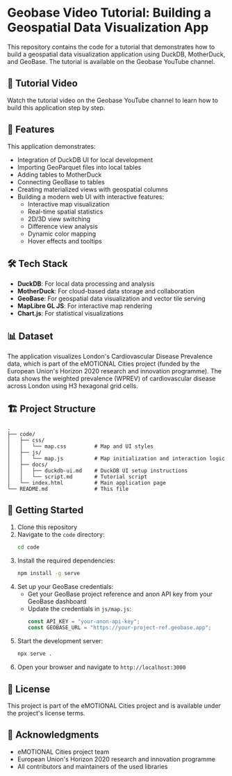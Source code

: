 # Geobase Video Tutorial: Building a Geospatial Data Visualization App

This repository contains the code for a tutorial that demonstrates how to build a geospatial data visualization application using DuckDB, MotherDuck, and GeoBase. The tutorial is available on the Geobase YouTube channel.

## 🎥 Tutorial Video

Watch the tutorial video on the Geobase YouTube channel to learn how to build this application step by step.

## 🚀 Features

This application demonstrates:

- Integration of DuckDB UI for local development
- Importing GeoParquet files into local tables
- Adding tables to MotherDuck
- Connecting GeoBase to tables
- Creating materialized views with geospatial columns
- Building a modern web UI with interactive features:
  - Interactive map visualization
  - Real-time spatial statistics
  - 2D/3D view switching
  - Difference view analysis
  - Dynamic color mapping
  - Hover effects and tooltips

## 🛠️ Tech Stack

- **DuckDB**: For local data processing and analysis
- **MotherDuck**: For cloud-based data storage and collaboration
- **GeoBase**: For geospatial data visualization and vector tile serving
- **MapLibre GL JS**: For interactive map rendering
- **Chart.js**: For statistical visualizations

## 📊 Dataset

The application visualizes London's Cardiovascular Disease Prevalence data, which is part of the eMOTIONAL Cities project (funded by the European Union's Horizon 2020 research and innovation programme). The data shows the weighted prevalence (WPREV) of cardiovascular disease across London using H3 hexagonal grid cells.

## 🏗️ Project Structure

```
.
├── code/
│   ├── css/
│   │   └── map.css         # Map and UI styles
│   ├── js/
│   │   └── map.js          # Map initialization and interaction logic
│   ├── docs/
│   │   ├── duckdb-ui.md    # DuckDB UI setup instructions
│   │   └── script.md       # Tutorial script
│   └── index.html          # Main application page
└── README.md               # This file
```

## 🚀 Getting Started

1. Clone this repository
2. Navigate to the `code` directory:
   ```bash
   cd code
   ```
3. Install the required dependencies:
   ```bash
   npm install -g serve
   ```
4. Set up your GeoBase credentials:
   - Get your GeoBase project reference and anon API key from your GeoBase dashboard
   - Update the credentials in `js/map.js`:
     ```javascript
     const API_KEY = "your-anon-api-key";
     const GEOBASE_URL = "https://your-project-ref.geobase.app";
     ```
5. Start the development server:
   ```bash
   npx serve .
   ```
6. Open your browser and navigate to `http://localhost:3000`

## 📝 License

This project is part of the eMOTIONAL Cities project and is available under the project's license terms.

## 🙏 Acknowledgments

- eMOTIONAL Cities project team
- European Union's Horizon 2020 research and innovation programme
- All contributors and maintainers of the used libraries
